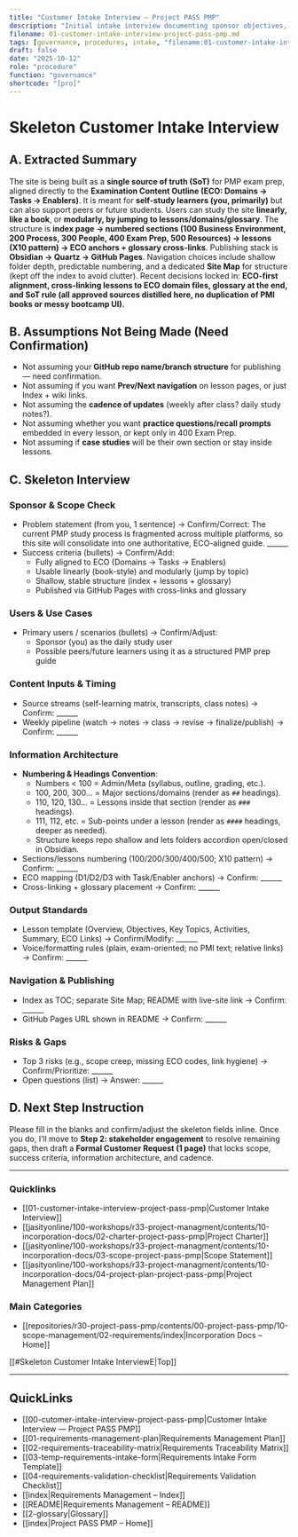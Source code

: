 ```yaml
---
title: "Customer Intake Interview — Project PASS PMP"
description: "Initial intake interview documenting sponsor objectives, success criteria, and project assumptions for Project PASS PMP."
filename: 01-customer-intake-interview-project-pass-pmp.md
tags: [governance, procedures, intake, "filename:01-customer-intake-interview-project-pass-pmp.md"]
draft: false
date: "2025-10-12"
role: "procedure"
function: "governance"
shortcode: "[pro]"
---
```



# Skeleton Customer Intake Interview

## A. Extracted Summary
The site is being built as a **single source of truth (SoT)** for PMP exam prep, aligned directly to the **Examination Content Outline (ECO: Domains → Tasks → Enablers)**. It is meant for **self-study learners (you, primarily)** but can also support peers or future students. Users can study the site **linearly, like a book**, or **modularly, by jumping to lessons/domains/glossary**. The structure is **index page → numbered sections (100 Business Environment, 200 Process, 300 People, 400 Exam Prep, 500 Resources) → lessons (X10 pattern) → ECO anchors + glossary cross-links**. Publishing stack is **Obsidian → Quartz → GitHub Pages**. Navigation choices include shallow folder depth, predictable numbering, and a dedicated **Site Map** for structure (kept off the index to avoid clutter). Recent decisions locked in: **ECO-first alignment, cross-linking lessons to ECO domain files, glossary at the end, and SoT rule (all approved sources distilled here, no duplication of PMI books or messy bootcamp UI).**  

## B. Assumptions Not Being Made (Need Confirmation)
- Not assuming your **GitHub repo name/branch structure** for publishing — need confirmation.  
- Not assuming if you want **Prev/Next navigation** on lesson pages, or just Index + wiki links.  
- Not assuming the **cadence of updates** (weekly after class? daily study notes?).  
- Not assuming whether you want **practice questions/recall prompts** embedded in every lesson, or kept only in 400 Exam Prep.  
- Not assuming if **case studies** will be their own section or stay inside lessons.  

## C. Skeleton Interview

### Sponsor & Scope Check
- Problem statement (from you, 1 sentence) → Confirm/Correct: The current PMP study process is fragmented across multiple platforms, so this site will consolidate into one authoritative, ECO-aligned guide. ______  
- Success criteria (bullets) → Confirm/Add:  
  * Fully aligned to ECO (Domains → Tasks → Enablers)  
  * Usable linearly (book-style) and modularly (jump by topic)  
  * Shallow, stable structure (index + lessons + glossary)  
  * Published via GitHub Pages with cross-links and glossary  

### Users & Use Cases
- Primary users / scenarios (bullets) → Confirm/Adjust:  
  * Sponsor (you) as the daily study user  
  * Possible peers/future learners using it as a structured PMP prep guide  

### Content Inputs & Timing
- Source streams (self-learning matrix, transcripts, class notes) → Confirm: ______  
- Weekly pipeline (watch → notes → class → revise → finalize/publish) → Confirm: ______  

### Information Architecture
- **Numbering & Headings Convention**:  
  * Numbers < 100 = Admin/Meta (syllabus, outline, grading, etc.).  
  * 100, 200, 300… = Major sections/domains (render as `##` headings).  
  * 110, 120, 130… = Lessons inside that section (render as `###` headings).  
  * 111, 112, etc. = Sub-points under a lesson (render as `####` headings, deeper as needed).  
  * Structure keeps repo shallow and lets folders accordion open/closed in Obsidian.  
- Sections/lessons numbering (100/200/300/400/500; X10 pattern) → Confirm: ______  
- ECO mapping (D1/D2/D3 with Task/Enabler anchors) → Confirm: ______  
- Cross-linking + glossary placement → Confirm: ______  

### Output Standards
- Lesson template (Overview, Objectives, Key Topics, Activities, Summary, ECO Links) → Confirm/Modify: ______  
- Voice/formatting rules (plain, exam-oriented; no PMI text; relative links) → Confirm: ______  

### Navigation & Publishing
- Index as TOC; separate Site Map; README with live-site link → Confirm: ______  
- GitHub Pages URL shown in README → Confirm: ______  

### Risks & Gaps
- Top 3 risks (e.g., scope creep, missing ECO codes, link hygiene) → Confirm/Prioritize: ______  
- Open questions (list) → Answer: ______  

## D. Next Step Instruction
Please fill in the blanks and confirm/adjust the skeleton fields inline. Once you do, I’ll move to **Step 2: stakeholder engagement** to resolve remaining gaps, then draft a **Formal Customer Request (1 page)** that locks scope, success criteria, information architecture, and cadence.

------
### Quicklinks
- [[01-customer-intake-interview-project-pass-pmp|Customer Intake Interview]]  
- [[jasityonline/100-workshops/r33-project-managment/contents/10-incorporation-docs/02-charter-project-pass-pmp|Project Charter]]  
- [[jasityonline/100-workshops/r33-project-managment/contents/10-incorporation-docs/03-scope-project-pass-pmp|Scope Statement]]  
- [[jasityonline/100-workshops/r33-project-managment/contents/10-incorporation-docs/04-project-plan-project-pass-pmp|Project Management Plan]]

### Main Categories
- [[repositories/r30-project-pass-pmp/contents/00-project-pass-pmp/10-scope-management/02-requirements/index|Incorporation Docs – Home]]

[[#Skeleton Customer Intake InterviewE|Top]]

---

## QuickLinks
- [[00-cutomer-intake-interview-project-pass-pmp|Customer Intake Interview — Project PASS PMP]]
- [[01-requirements-management-plan|Requirements Management Plan]]
- [[02-requirements-traceability-matrix|Requirements Traceability Matrix]]
- [[03-temp-requirements-intake-form|Requirements Intake Form Template]]
- [[04-requirements-validation-checklist|Requirements Validation Checklist]]
- [[index|Requirements Management – Index]]
- [[README|Requirements Management – README]]
- [[2-glossary|Glossary]]
- [[index|Project PASS PMP – Home]]
